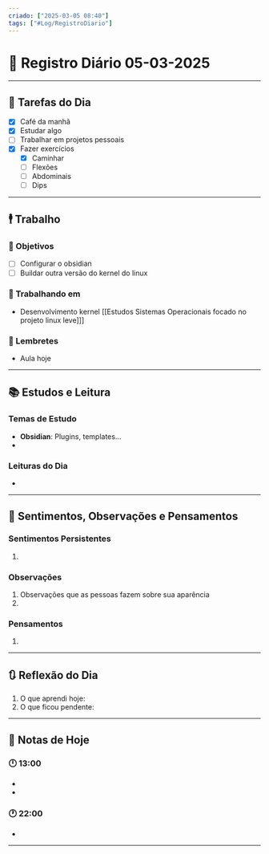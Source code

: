 ```yaml
---
criado: ["2025-03-05 08:40"]
tags: ["#Log/RegistroDiario"]
---
```


# 📅 Registro Diário  05-03-2025

---

## 🔷 Tarefas do Dia
- [x] Café da manhã
- [x] Estudar algo
- [ ] Trabalhar em projetos pessoais
- [x] Fazer exercícios
  - [x] Caminhar
  - [ ] Flexões
  - [ ] Abdominais
  - [ ] Dips

---

## 🕴 Trabalho
### 🎯 Objetivos
- [ ] Configurar o obsidian
- [ ] Buildar outra versão do kernel do linux

### 🚀 Trabalhando em
- Desenvolvimento kernel [[Estudos Sistemas Operacionais focado no projeto linux leve]]]

### 📕 Lembretes
- Aula hoje

---

## 📚 Estudos e Leitura
### Temas de Estudo
- **Obsidian**: Plugins, templates...
- 

### Leituras do Dia
- 

---

## 💬 Sentimentos, Observações e Pensamentos 
### Sentimentos Persistentes
1. 

### Observações
1. Observações que as pessoas fazem sobre sua aparência
2. 

### Pensamentos
1. 

---

## 🔃 Reflexão do Dia
1. O que aprendi hoje:
2. O que ficou pendente:

---

## 📝 Notas de Hoje
### 🕛 13:00
- 
- 

### 🕐 22:00
- 

---

